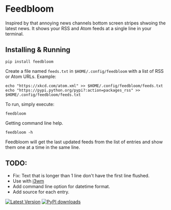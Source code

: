 # Feedbloom

Inspired by that annoying news channels bottom screen stripes shwoing the latest news.
It shows your RSS and Atom feeds at a single line in your terminal.

## Installing & Running

```
pip install feedbloom

```

Create a file named `feeds.txt` in `$HOME/.config/feedbloom` with a list of RSS or Atom URLs. Example:

```
echo "https://xkcd.com/atom.xml" >> $HOME/.config/feedbloom/feeds.txt
echo "https://pypi.python.org/pypi?:action=packages_rss" >> $HOME/.config/feedbloom/feeds.txt
```

To run, simply execute:
```
feedbloom
```

Getting command line help.
```
feedbloom -h
```

Feedbloom will get the last updated feeds from the list of entries and show them one at a time in the same line.


## TODO:
- Fix: Text that is longer than 1 line don't have the first line flushed.
- Use with [i3wm](https://i3wm.org/)
- Add command line option for datetime format.
- Add source for each entry.


[![Latest Version](https://pypip.in/version/feedbloom/badge.svg)](https://pypi.python.org/pypi/feedbloom/)
[![PyPI downloads](https://pypip.in/download/feedbloom/badge.svg)](https://pypi.python.org/pypi/feedbloom/)

